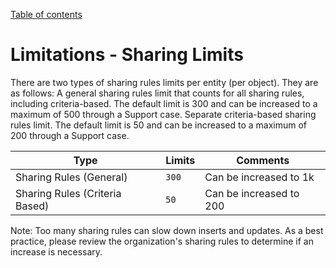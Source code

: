 [Table of contents](../Documentation.md)
# Limitations - Sharing Limits

There are two types of sharing rules limits per entity (per object). They are as follows:
A general sharing rules limit that counts for all sharing rules, including criteria-based. The default limit is 300 and can be increased to a maximum of 500 through a Support case.
Separate criteria-based sharing rules limit. The default limit is 50 and can be increased to a maximum of 200 through a Support case.

| Type | Limits | Comments
|--|--|--|
| Sharing Rules (General) | `300` | Can be increased to 1k
| Sharing Rules (Criteria Based) | `50` | Can be increased to 200

Note: Too many sharing rules can slow down inserts and updates. As a best practice, please review the organization's sharing rules to determine if an increase is necessary.